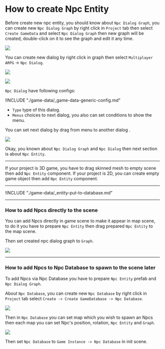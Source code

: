 # How to create Npc Entity

Before create new npc entity, you should know about `Npc Dialog Graph`, you can create new `Npc Dialog Graph` by right click in `Project` tab then select `Create GameData` and select `Npc Dialog Graph` then new graph will be created, double-click on it to see the graph and edit it any time.

![](../images/npcs/001.png)

You can create new dialog by right click in graph then select `Multiplayer ARPG` -> `Npc Dialog`.

![](../images/npcs/002.png)

![](../images/npcs/003.png)

`Npc Dialog` have following configs:

!INCLUDE "./game-data/_game-data-generic-config.md"

*   `Type` type of this dialog.
*   `Menus` choices to next dialog, you also can set conditions to show the menu.

You can set next dialog by drag from menu to another dialog .

![](../images/npcs/004.png)

Okay, you known about `Npc Dialog Graph` and `Npc Dialog` then next section is about `Npc Entity`.

* * *

If your project is 3D game, you have to drag skinned mesh to empty scene then add `Npc Entity` component. If your project is 2D, you can create empty game object then add `Npc Entity` component.

* * *

!INCLUDE "./game-data/_entity-put-to-database.md"

* * *

### How to add Npcs directly to the scene

You can add Npcs directly in game scene to make it appear in map scene, to do it you have to prepare `Npc Entity` then drag prepared `Npc Entity` to the map scene.

Then set created npc dialog graph to `Graph`.

![](../images/npcs/005.png)

* * *

### How to add Npcs to Npc Database to spawn to the scene later

To add Npcs via Npc Database you have to prepare `Npc Entity` prefab and `Npc Dialog Graph`.

About `Npc Database`, you can create new `Npc Database` by right click in `Project` tab select `Create -> Create GameDatabase -> Npc Database`.

![](../images/npcs/006.png)

Then in `Npc Database` you can set map which you wish to spawn an Npcs then each map you can set Npc's position, rotation, `Npc Entity` and `Graph`.

![](../images/npcs/007.png)

Then set `Npc Database` to `Game Instance -> Npc Database` in init scene.